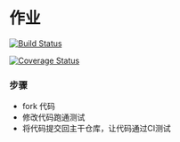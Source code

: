 # 作业

[![Build Status](https://www.travis-ci.org/wanglei-elf/homework1.svg?branch=master)](https://www.travis-ci.org/wanglei-elf/homework1)

[![Coverage Status](https://coveralls.io/repos/github/wanglei-elf/homework1/badge.svg?branch=master)](https://coveralls.io/github/wanglei-elf/homework1?branch=master)
### 步骤

* fork 代码
* 修改代码跑通测试
* 将代码提交回主干仓库，让代码通过CI测试